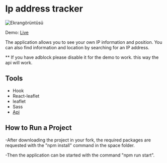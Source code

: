 # Ip address tracker

![Ekrangörüntüsü](https://cdn.discordapp.com/attachments/341583683162996748/848352938828234752/Screenshot_2021-05-30_Ip_adress_tracker.png)

Demo: [Live](https://ip-address-tracker-azure.vercel.app/)
 
The application allows you to see your own IP information and position. You can also find information and location by searching for an IP address.

** If you have adblock please disable it for the demo to work. this way the api will work.

## Tools
 * Hook
 * React-leaflet
 * leaflet
 * Sass
 * [Api](https://ip-api.com)
  
## How to Run a Project

-After downloading the project in your fork, the required packages are requested with the "npm install" command in the space folder.

-Then the application can be started with the command "npm run start".
